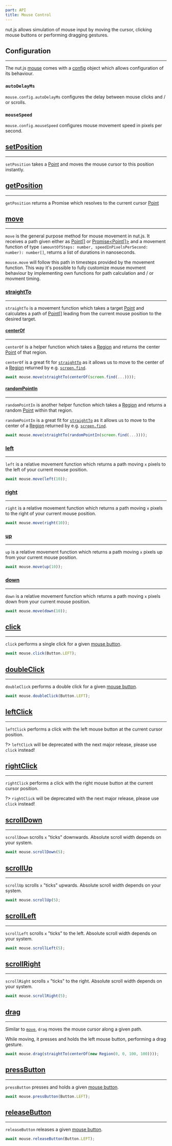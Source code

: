 ```yaml
---
part: API
title: Mouse Control
---
```


nut.js allows simulation of mouse input by moving the cursor, clicking mouse buttons or performing dragging gestures.

## Configuration

---

The nut.js [mouse](https://nut-tree.github.io/apidoc/classes/mouse_class.MouseClass.html) comes with a [config](https://nut-tree.github.io/apidoc/classes/mouse_class.MouseClass.html#config) object which allows configuration of its behaviour.

### `autoDelayMs`

`mouse.config.autoDelayMs` configures the delay between mouse clicks and / or scrolls.

### `mouseSpeed`

`mouse.config.mouseSpeed` configures mouse movement speed in pixels per second.

## [setPosition](https://nut-tree.github.io/apidoc/classes/mouse_class.MouseClass.html#setPosition)

---

`setPosition` takes a [Point](https://nut-tree.github.io/apidoc/classes/point_class.Point.html) and moves the mouse cursor to this position instantly.

## [getPosition](https://nut-tree.github.io/apidoc/classes/mouse_class.MouseClass.html#getPosition)

---

`getPosition` returns a Promise which resolves to the current cursor [Point](https://nut-tree.github.io/apidoc/classes/point_class.Point.html)

## [move](https://nut-tree.github.io/apidoc/classes/mouse_class.MouseClass.html#move)

---

`move` is the general purpose method for mouse movement in nut.js.
It receives a path given either as [Point[]](https://nut-tree.github.io/apidoc/classes/point_class.Point.html) or [Promise<Point[]>](https://nut-tree.github.io/apidoc/classes/mouse_class.MouseClass.html#getPosition) and a movement function of type `(amountOfSteps: number, speedInPixelsPerSecond: number): number[]`, returns a list of durations in nanoseconds.

`mouse.move` will follow this path in timesteps provided by the movement function.
This way it's possible to fully customize mouse movment behaviour by implementing own functions for path calculation and / or movment timing.

### [straightTo](https://nut-tree.github.io/apidoc/interfaces/movement_api_interface.MovementApi.html#straightTo)

---

`straightTo` is a movement function which takes a target [Point](https://nut-tree.github.io/apidoc/classes/point_class.Point.html) and calculates a path of [Point[]](https://nut-tree.github.io/apidoc/classes/point_class.Point.html) leading from the current mouse position to the desired target.

#### [centerOf](https://nut-tree.github.io/apidoc/modules/location_function.html#centerOf)

---

`centerOf` is a helper function which takes a [Region](https://nut-tree.github.io/apidoc/classes/region_class.Region.html) and returns the center [Point](https://nut-tree.github.io/apidoc/classes/point_class.Point.html) of that region.

`centerOf` is a great fit for [`straightTo`](#straightto) as it allows us to move to the center of a [Region](https://nut-tree.github.io/apidoc/classes/region_class.Region.html) returned by e.g. [`screen.find`](https://nut-tree.github.io/apidoc/classes/screen_class.ScreenClass.html#find).

```js
await mouse.move(straightTo(centerOf(screen.find(...))));
```

#### [randomPointIn](https://nut-tree.github.io/apidoc/modules/location_function.html#randomPointIn)

---

`randomPointIn` is another helper function which takes a [Region](https://nut-tree.github.io/apidoc/classes/region_class.Region.html) and returns a random [Point](https://nut-tree.github.io/apidoc/classes/point_class.Point.html) within that region.

`randomPointIn` is a great fit for [`straightTo`](#straightto) as it allows us to move to the center of a [Region](https://nut-tree.github.io/apidoc/classes/region_class.Region.html) returned by e.g. [`screen.find`](https://nut-tree.github.io/apidoc/classes/screen_class.ScreenClass.html#find).

```js
await mouse.move(straightTo(randomPointIn(screen.find(...))));
```

### [left](https://nut-tree.github.io/apidoc/interfaces/movement_api_interface.MovementApi.html#left)

---

`left` is a relative movement function which returns a path moving `x` pixels to the left of your current mouse position.

```js
await mouse.move(left(10));
```

### [right](https://nut-tree.github.io/apidoc/interfaces/movement_api_interface.MovementApi.html#right)

---

`right` is a relative movement function which returns a path moving `x` pixels to the right of your current mouse position.

```js
await mouse.move(right(10));
```

### [up](https://nut-tree.github.io/apidoc/interfaces/movement_api_interface.MovementApi.html#up)

---

`up` is a relative movement function which returns a path moving `x` pixels up from your current mouse position.

```js
await mouse.move(up(10));
```

### [down](https://nut-tree.github.io/apidoc/interfaces/movement_api_interface.MovementApi.html#down)

---

`down` is a relative movement function which returns a path moving `x` pixels down from your current mouse position.

```js
await mouse.move(down(10));
```

## [click](https://nut-tree.github.io/apidoc/classes/mouse_class.MouseClass.html#click)

---

`click` performs a single click for a given [mouse button](https://nut-tree.github.io/apidoc/enums/button_enum.Button.html).

```js
await mouse.click(Button.LEFT);
```

## [doubleClick](https://nut-tree.github.io/apidoc/classes/mouse_class.MouseClass.html#doubleClick)

---

`doubleClick` performs a double click for a given [mouse button](https://nut-tree.github.io/apidoc/enums/button_enum.Button.html).

```js
await mouse.doubleClick(Button.LEFT);
```

## [leftClick](https://nut-tree.github.io/apidoc/classes/mouse_class.MouseClass.html#leftClick)

---

`leftClick` performs a click with the left mouse button at the current cursor position.

?> `leftClick` will be deprecated with the next major release, please use `click` instead!

## [rightClick](https://nut-tree.github.io/apidoc/classes/mouse_class.MouseClass.html#rightClick)

---

`rightClick` performs a click with the right mouse button at the current cursor position.

?> `rightClick` will be deprecated with the next major release, please use `click` instead!

## [scrollDown](https://nut-tree.github.io/apidoc/classes/mouse_class.MouseClass.html#scrollDown)

---

`scrollDown` scrolls `x` "ticks" downwards. Absolute scroll width depends on your system.

```js
await mouse.scrollDown(5);
```

## [scrollUp](https://nut-tree.github.io/apidoc/classes/mouse_class.MouseClass.html#scrollUp)

---

`scrollUp` scrolls `x` "ticks" upwards. Absolute scroll width depends on your system.

```js
await mouse.scrollUp(5);
```

## [scrollLeft](https://nut-tree.github.io/apidoc/classes/mouse_class.MouseClass.html#scrollLeft)

---

`scrollLeft` scrolls `x` "ticks" to the left. Absolute scroll width depends on your system.

```js
await mouse.scrollLeft(5);
```

## [scrollRight](https://nut-tree.github.io/apidoc/classes/mouse_class.MouseClass.html#scrollRight)

---

`scrollRight` scrolls `x` "ticks" to the right. Absolute scroll width depends on your system.

```js
await mouse.scrollRight(5);
```

## [drag](https://nut-tree.github.io/apidoc/classes/mouse_class.MouseClass.html#drag)

---

Similar to [`move`](#move), `drag` moves the mouse cursor along a given path.

While moving, it presses and holds the left mouse button, performing a drag gesture.

```js
await mouse.drag(straightTo(centerOf(new Region(0, 0, 100, 100))));
```

## [pressButton](https://nut-tree.github.io/apidoc/classes/mouse_class.MouseClass.html#pressButton)

---

`pressButton` presses and holds a given [mouse button](https://nut-tree.github.io/apidoc/enums/button_enum.Button.html).

```js
await mouse.pressButton(Button.LEFT);
```

## [releaseButton](https://nut-tree.github.io/apidoc/classes/mouse_class.MouseClass.html#releaseButton)

---

`releaseButton` releases a given [mouse button](https://nut-tree.github.io/apidoc/enums/button_enum.Button.html).

```js
await mouse.releaseButton(Button.LEFT);
```